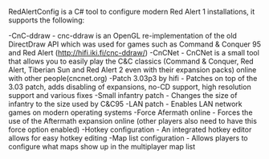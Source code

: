 RedAlertConfig is a C# tool to configure modern Red Alert 1 installations, it supports the following:

-CnC-ddraw - cnc-ddraw is an OpenGL re-implementation of the old DirectDraw API which was used for games such as Command & Conquer 95 and Red Alert (http://hifi.iki.fi/cnc-ddraw/)
-CnCNet - CnCNet is a small tool that allows you to easily play the C&C classics (Command & Conquer, Red Alert, Tiberian Sun and Red Alert 2 even with their expansion packs) online with other people(cncnet.org) 
-Patch 3.03p3 by hifi - Patches on top of the 3.03 patch, adds disabling of expansions, no-CD support, high resolution support and various fixes
-Small infantry patch - Changes the size of infantry to the size used by C&C95
-LAN patch - Enables LAN network games on modern operating systems
-Force Afermath online - Forces the use of the Aftermath expansion online (other players also need to have this force option enabled)
-Hotkey configuration - An integrated hotkey editor allows for easy hotkey editing
-Map list configuration - Allows players to configure what maps show up in the multiplayer map list